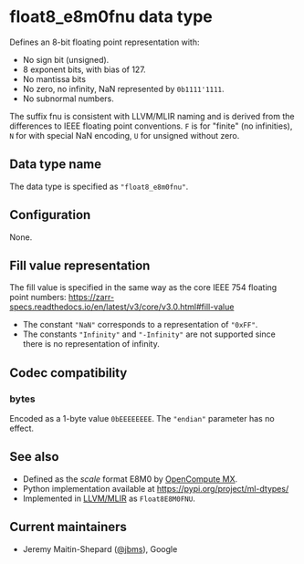 # float8_e8m0fnu data type

Defines an 8-bit floating point representation with:

- No sign bit (unsigned).
- 8 exponent bits, with bias of 127.
- No mantissa bits
- No zero, no infinity, NaN represented by `0b1111'1111`.
- No subnormal numbers.

The suffix fnu is consistent with LLVM/MLIR naming and is derived from the
differences to IEEE floating point conventions. `F` is for "finite" (no
infinities), `N` for with special NaN encoding, `U` for unsigned without zero.

## Data type name

The data type is specified as `"float8_e8m0fnu"`.

## Configuration

None.

## Fill value representation

The fill value is specified in the same way as the core IEEE 754 floating point
numbers:
https://zarr-specs.readthedocs.io/en/latest/v3/core/v3.0.html#fill-value

- The constant `"NaN"` corresponds to a representation of `"0xFF"`.
- The constants `"Infinity"` and `"-Infinity"` are not supported since there is
  no representation of infinity.

## Codec compatibility

### bytes

Encoded as a 1-byte value `0bEEEEEEEE`.  The `"endian"` parameter has no effect.

## See also

- Defined as the *scale* format E8M0 by [OpenCompute
  MX](https://www.opencompute.org/documents/ocp-microscaling-formats-mx-v1-0-spec-final-pdf).
- Python implementation available at https://pypi.org/project/ml-dtypes/
- Implemented in [LLVM/MLIR](https://llvm.org/doxygen/APFloat_8h_source.html) as `Float8E8M0FNU`.

## Current maintainers

* Jeremy Maitin-Shepard ([@jbms](https://github.com/jbms)), Google
